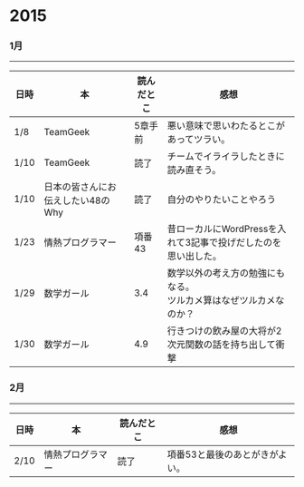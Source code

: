 # 2015

### 1月
---

|日時|本|読んだとこ|感想|
|---|---|---|---|
|1/8|TeamGeek|5章手前|悪い意味で思いわたるとこがあってツラい。|
|1/10|TeamGeek|読了|チームでイライラしたときに読み直そう。|
|1/10|日本の皆さんにお伝えしたい48のWhy|読了|自分のやりたいことやろう|
|1/23|情熱プログラマー|項番43|昔ローカルにWordPressを入れて3記事で投げだしたのを思い出した。|
|1/29|数学ガール|3.4|数学以外の考え方の勉強にもなる。<br>ツルカメ算はなぜツルカメなのか？|
|1/30|数学ガール|4.9|行きつけの飲み屋の大将が2次元関数の話を持ち出して衝撃|


### 2月
---

|日時|本|読んだとこ|感想|
|---|---|---|---|
|2/10|情熱プログラマー|読了|項番53と最後のあとがきがよい。|

